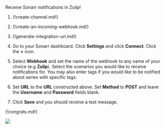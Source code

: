Receive Sonarr notifications in Zulip!

1. {!create-channel.md!}

1. {!create-an-incoming-webhook.md!}

1. {!generate-integration-url.md!}

1. Go to your Sonarr dashboard. Click **Settings** and click **Connect**.
    Click the **+** icon.

1. Select **Webhook** and set the name of the webhook to any name of your
    choice (e.g **Zulip**). Select the scenarios you would like to receive
    notifications for. You may also enter tags if you would like to be
    notified about series with specific tags.

1. Set **URL** to the **URL** constructed above. Set **Method** to **POST**
    and leave the **Username** and **Password** fields blank.

1. Click **Save** and you should receive a test message.

{!congrats.md!}

![](/static/images/integrations/sonarr/001.png)
